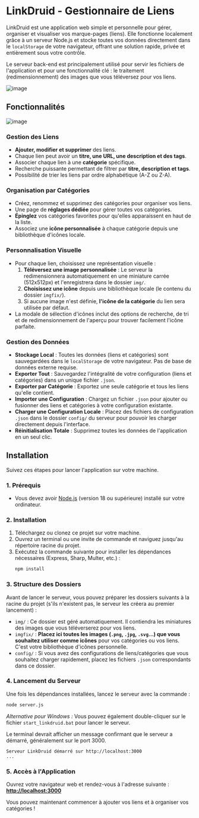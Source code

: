 # LinkDruid - Gestionnaire de Liens
LinkDruid est une application web simple et personnelle pour gérer, organiser et visualiser vos marque-pages (liens). Elle fonctionne localement grâce à un serveur Node.js et stocke toutes vos données directement dans le `localStorage` de votre navigateur, offrant une solution rapide, privée et entièrement sous votre contrôle.

Le serveur back-end est principalement utilisé pour servir les fichiers de l'application et pour une fonctionnalité clé : le traitement (redimensionnement) des images que vous téléversez pour vos liens.

![image](https://github.com/user-attachments/assets/3d47806e-cf9a-4afd-a1f7-31696308efce)

## Fonctionnalités

![image](https://github.com/user-attachments/assets/a3ec9aa4-c1f1-4cba-aa06-2205368f570f)

### Gestion des Liens
*   **Ajouter, modifier et supprimer** des liens.
*   Chaque lien peut avoir un **titre, une URL, une description et des tags**.
*   Associer chaque lien à une **catégorie** spécifique.
*   Recherche puissante permettant de filtrer par **titre, description et tags**.
*   Possibilité de trier les liens par ordre alphabétique (A-Z ou Z-A).

### Organisation par Catégories
*   Créez, renommez et supprimez des catégories pour organiser vos liens.
*   Une page de **réglages dédiée** pour gérer toutes vos catégories.
*   **Épinglez** vos catégories favorites pour qu'elles apparaissent en haut de la liste.
*   Associez une **icône personnalisée** à chaque catégorie depuis une bibliothèque d'icônes locale.

### Personnalisation Visuelle
*   Pour chaque lien, choisissez une représentation visuelle :
    1.  **Téléversez une image personnalisée** : Le serveur la redimensionnera automatiquement en une miniature carrée (512x512px) et l'enregistrera dans le dossier `img/`.
    2.  **Choisissez une icône** depuis une bibliothèque locale (le contenu du dossier `imgfix/`).
    3.  Si aucune image n'est définie, **l'icône de la catégorie** du lien sera utilisée par défaut.
*   La modale de sélection d'icônes inclut des options de recherche, de tri et de redimensionnement de l'aperçu pour trouver facilement l'icône parfaite.

### Gestion des Données
*   **Stockage Local** : Toutes les données (liens et catégories) sont sauvegardées dans le `localStorage` de votre navigateur. Pas de base de données externe requise.
*   **Exporter Tout** : Sauvegardez l'intégralité de votre configuration (liens et catégories) dans un unique fichier `.json`.
*   **Exporter par Catégorie** : Exportez une seule catégorie et tous les liens qu'elle contient.
*   **Importer une Configuration** : Chargez un fichier `.json` pour ajouter ou fusionner des liens et catégories à votre configuration existante.
*   **Charger une Configuration Locale** : Placez des fichiers de configuration `.json` dans le dossier `config/` du serveur pour pouvoir les charger directement depuis l'interface.
*   **Réinitialisation Totale** : Supprimez toutes les données de l'application en un seul clic.

## Installation

Suivez ces étapes pour lancer l'application sur votre machine.

### 1. Prérequis
*   Vous devez avoir [Node.js](https://nodejs.org/) (version 18 ou supérieure) installé sur votre ordinateur.

### 2. Installation
1.  Téléchargez ou clonez ce projet sur votre machine.
2.  Ouvrez un terminal ou une invite de commande et naviguez jusqu'au répertoire racine du projet.
3.  Exécutez la commande suivante pour installer les dépendances nécessaires (Express, Sharp, Multer, etc.) :
    ```bash
    npm install
    ```

### 3. Structure des Dossiers
Avant de lancer le serveur, vous pouvez préparer les dossiers suivants à la racine du projet (s'ils n'existent pas, le serveur les créera au premier lancement) :

*   `img/` : Ce dossier est géré automatiquement. Il contiendra les miniatures des images que vous téléverserez pour vos liens.
*   `imgfix/` : **Placez ici toutes les images (`.png`, `.jpg`, `.svg`...) que vous souhaitez utiliser comme icônes** pour vos catégories ou vos liens. C'est votre bibliothèque d'icônes personnelle.
*   `config/` : Si vous avez des configurations de liens/catégories que vous souhaitez charger rapidement, placez les fichiers `.json` correspondants dans ce dossier.

### 4. Lancement du Serveur
Une fois les dépendances installées, lancez le serveur avec la commande :
```bash
node server.js
```
*Alternative pour Windows :* Vous pouvez également double-cliquer sur le fichier `start_linkdruid.bat` pour lancer le serveur.

Le terminal devrait afficher un message confirmant que le serveur a démarré, généralement sur le port 3000.
```
Serveur LinkDruid démarré sur http://localhost:3000
...
```

### 5. Accès à l'Application
Ouvrez votre navigateur web et rendez-vous à l'adresse suivante :
[**http://localhost:3000**](http://localhost:3000)

Vous pouvez maintenant commencer à ajouter vos liens et à organiser vos catégories !
